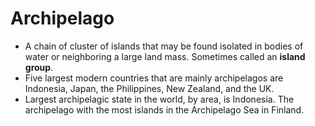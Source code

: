 Archipelago
===========

* A chain of cluster of islands that may be found isolated in bodies of water or neighboring a large land mass. Sometimes called an **island group**.
* Five largest modern countries that are mainly archipelagos are Indonesia, Japan, the Philippines, New Zealand, and the UK.
* Largest archipelagic state in the world, by area, is Indonesia. The archipelago with the most islands in the Archipelago Sea in Finland.

